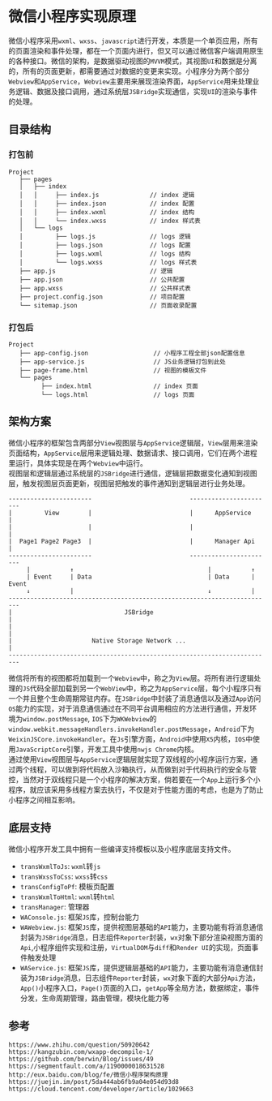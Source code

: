 # 微信小程序实现原理
微信小程序采用`wxml`、`wxss`、`javascript`进行开发，本质是一个单页应用，所有的页面渲染和事件处理，都在一个页面内进行，但又可以通过微信客户端调用原生的各种接口。微信的架构，是数据驱动视图的`MVVM`模式，其视图`UI`和数据是分离的，所有的页面更新，都需要通过对数据的变更来实现。小程序分为两个部分`Webview`和`AppService`，`Webview`主要用来展现渲染界面，`AppService`用来处理业务逻辑、数据及接口调用，通过系统层`JSBridge`实现通信，实现`UI`的渲染与事件的处理。

## 目录结构

### 打包前
```
Project
   ├── pages
   │   ├── index
   │   │     ├── index.js              // index 逻辑
   │   │     ├── index.json            // index 配置
   │   │     ├── index.wxml            // index 结构
   │   │     └── index.wxss            // index 样式表
   │   └── logs
   │         ├── logs.js               // logs 逻辑
   │         ├── logs.json             // logs 配置
   │         ├── logs.wxml             // logs 结构
   │         └── logs.wxss             // logs 样式表
   ├── app.js                          // 逻辑
   ├── app.json                        // 公共配置
   ├── app.wxss                        // 公共样式表
   ├── project.config.json             // 项目配置
   └── sitemap.json                    // 页面收录配置
```

### 打包后
```
Project
   ├── app-config.json                  // 小程序工程全部json配置信息
   ├── app-service.js                   // JS业务逻辑打包到此处
   ├── page-frame.html                  // 视图的模板文件
   └── pages
         ├── index.html                 // index 页面
         └── logs.html                  // logs 页面

```

## 架构方案
微信小程序的框架包含两部分`View`视图层与`AppService`逻辑层，`View`层用来渲染页面结构，`AppService`层用来逻辑处理、数据请求、接口调用，它们在两个进程里运行，具体实现是在两个`Webview`中运行。  
视图层和逻辑层通过系统层的`JSBridge`进行通信，逻辑层把数据变化通知到视图层，触发视图层页面更新，视图层把触发的事件通知到逻辑层进行业务处理。

```
-----------------------                           -----------------------
|         View        |                           |      AppService     |
|                     |                           |                     |
|  Page1 Page2 Page3  |                           |      Manager Api    |
-----------------------                           -----------------------
     |           ↑                                     |           ↑
     | Event     | Data                                | Data      | Event
     ↓           |                                     ↓           |
-------------------------------------------------------------------------
|                               JSBridge                                |
|                                                                       |
|                      Native Storage Network ...                       |
-------------------------------------------------------------------------
``` 
微信将所有的视图都将加载到一个`Webview`中，称之为`View`层。将所有进行逻辑处理的`JS`代码全部加载到另一个`WebView`中，称之为`AppService`层，每个小程序只有一个并且整个生命周期常驻内存。在`JSBridge`中封装了消息通信以及通过`App`访问`OS`能力的实现，对于消息通信通过在不同平台调用相应的方法进行通信，开发环境为`window.postMessage`, `IOS`下为`WKWebview`的`window.webkit.messageHandlers.invokeHandler.postMessage`，`Android`下为`WeixinJSCore.invokeHandler`。在`Js`引擎方面，`Android`中使用`X5`内核，`IOS`中使用`JavaScriptCore`引擎，开发工具中使用`nwjs Chrome`内核。  
通过使用`View`视图层与`AppService`逻辑层就实现了双线程的小程序运行方案，通过两个线程，可以做到将代码放入沙箱执行，从而做到对于代码执行的安全与管控，当然对于双线程只是一个小程序的解决方案，倘若要在一个`App`上运行多个小程序，就应该采用多线程方案去执行，不仅是对于性能方面的考虑，也是为了防止小程序之间相互影响。  

## 底层支持
微信小程序开发工具中拥有一些编译支持模板以及小程序底层支持文件。
* `transWxmlToJs`: `wxml`转`js`
* `transWxssToCss`: `wxss`转`css`
* `transConfigToPf`: 模板页配置
* `transWxmlToHtml`: `wxml`转`html`
* `transManager`: 管理器
* `WAConsole.js`: 框架`JS`库，控制台能力
* `WAWebview.js`: 框架`JS`库，提供视图层基础的`API`能力，主要功能有将消息通信封装为`JSBridge`消息，日志组件`Reporter`封装，`wx`对象下部分渲染视图方面的`Api`,小程序组件实现和注册，`VirtualDOM`与`diff`和`Render UI`的实现，页面事件触发处理
* `WAService.js`: 框架`JS`库，提供逻辑层基础的`API`能力，主要功能有消息通信封装为`JSBridge`消息，日志组件`Reporter`封装，`wx`对象下面的大部分`Api`方法，`App()`小程序入口，`Page()`页面的入口，`getApp`等全局方法，数据绑定，事件分发，生命周期管理，路由管理，模块化能力等

## 参考

```
https://www.zhihu.com/question/50920642
https://kangzubin.com/wxapp-decompile-1/
https://github.com/berwin/Blog/issues/49
https://segmentfault.com/a/1190000018631528
http://eux.baidu.com/blog/fe/微信小程序架构原理
https://juejin.im/post/5da444ab6fb9a04e054d93d8
https://cloud.tencent.com/developer/article/1029663
```

